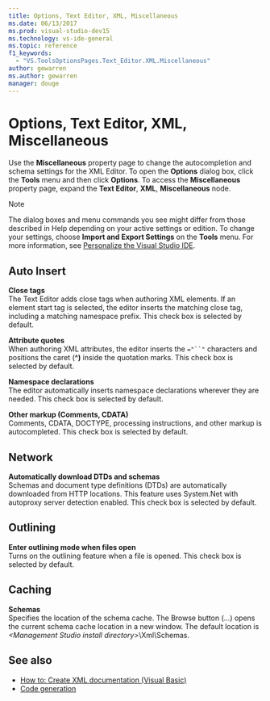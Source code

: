 ```yaml
---
title: Options, Text Editor, XML, Miscellaneous
ms.date: 06/13/2017
ms.prod: visual-studio-dev15
ms.technology: vs-ide-general
ms.topic: reference
f1_keywords: 
  - "VS.ToolsOptionsPages.Text_Editor.XML.Miscellaneous"
author: gewarren
ms.author: gewarren
manager: douge
---
```


# Options, Text Editor, XML, Miscellaneous
Use the **Miscellaneous** property page to change the autocompletion and schema settings for the XML Editor. To open the **Options** dialog box, click the **Tools** menu and then click **Options**. To access the **Miscellaneous** property page, expand the **Text Editor**, **XML**, **Miscellaneous** node.

> [!NOTE]
> The dialog boxes and menu commands you see might differ from those described in Help depending on your active settings or edition. To change your settings, choose **Import and Export Settings** on the **Tools** menu. For more information, see [Personalize the Visual Studio IDE](../../ide/personalizing-the-visual-studio-ide.md).

## Auto Insert  
 **Close tags**  
 The Text Editor adds close tags when authoring XML elements. If an element start tag is selected, the editor inserts the matching close tag, including a matching namespace prefix. This check box is selected by default.  
  
 **Attribute quotes**  
 When authoring XML attributes, the editor inserts the `="``"` characters and positions the caret (**^)** inside the quotation marks. This check box is selected by default.  
  
 **Namespace declarations**  
 The editor automatically inserts namespace declarations wherever they are needed. This check box is selected by default.  
  
 **Other markup (Comments, CDATA)**  
 Comments, CDATA, DOCTYPE, processing instructions, and other markup is autocompleted. This check box is selected by default.  
  
## Network  
 **Automatically download DTDs and schemas**  
 Schemas and document type definitions (DTDs) are automatically downloaded from HTTP locations. This feature uses System.Net with autoproxy server detection enabled. This check box is selected by default.  
  
## Outlining  
 **Enter outlining mode when files open**  
 Turns on the outlining feature when a file is opened. This check box is selected by default.  
  
## Caching  
 **Schemas**  
 Specifies the location of the schema cache. The Browse button (...) opens the current schema cache location in a new window. The default location is *\<Management Studio install directory>*\Xml\Schemas.  
  
## See also
- [How to: Create XML documentation (Visual Basic)](/dotnet/visual-basic/programming-guide/program-structure/how-to-create-xml-documentation)
- [Code generation](../code-generation-in-visual-studio.md)
